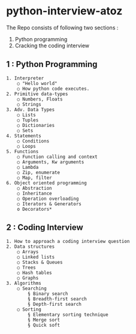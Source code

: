 # python-interview-atoz
The Repo consists of following two sections : 
1. Python programming 
2. Cracking the coding interview

1 : Python Programming 
--------------------------------------------------------------
	1. Interpreter 
		○ "Hello world" 
		○ How python code executes.  
	2. Primitive data-types
		○ Numbers, Floats 
		○ Strings 
	3. Adv. Data Types 
		○ Lists 
		○ Tuples 
		○ Dictionaries 
		○ Sets
	4. Statements 
		○ Conditions 
		○ Loops 
	5. Functions  
		○ Function calling and context 
		○ Arguments, Kw arguments 
		○ Lambda
		○ Zip, enumerate
		○ Map, filter 
	6. Object oriented programming 
		○ Abstraction 
		○ Inheritance
		○ Operation overloading 
		○ Iterators & Generators 
	  	o Decorators* 


2 : Coding Interview 
-----------------------------------------------------------------------

	1. How to approach a coding interview question 
	2. Data structures 
		○ Arrays 
		○ Linked lists 
		○ Stacks & Queues 
	 	○ Trees 
		○ Hash tables 
		○ Graphs 
	3. Algorithms 
		○ Searching 
	    	§ Binary search 
			§ Breadth-first search 
			§ Depth-first search 
		○ Sorting 
			§ Elementary sorting technique 
			§ Merge sort 
			§ Quick soft  

